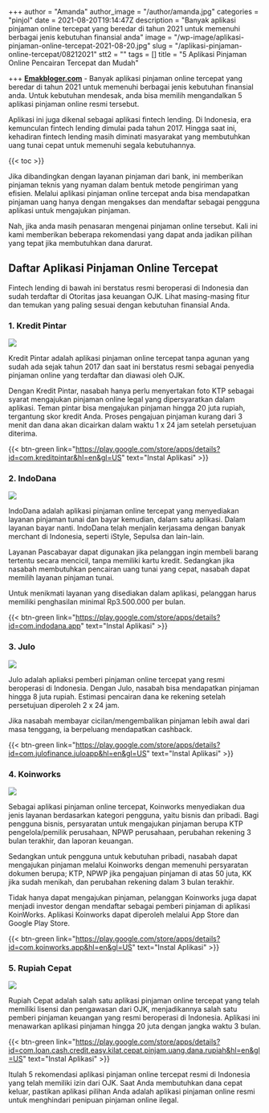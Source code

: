 +++
author = "Amanda"
author_image = "/author/amanda.jpg"
categories = "pinjol"
date = 2021-08-20T19:14:47Z
description = "Banyak aplikasi pinjaman online tercepat yang beredar di tahun 2021 untuk memenuhi berbagai jenis kebutuhan finansial anda"
image = "/wp-image/aplikasi-pinjaman-online-tercepat-2021-08-20.jpg"
slug = "/aplikasi-pinjaman-online-tercepat/08212021"
stt2 = ""
tags = []
title = "5 Aplikasi Pinjaman Online Pencairan Tercepat dan Mudah"

+++
[**Emakbloger.com**](/) - Banyak aplikasi pinjaman online tercepat yang beredar di tahun 2021 untuk memenuhi berbagai jenis kebutuhan finansial anda. Untuk kebutuhan mendesak, anda bisa memilih mengandalkan 5 aplikasi pinjaman online resmi tersebut.

Aplikasi ini juga dikenal sebagai aplikasi fintech lending. Di Indonesia, era kemunculan fintech lending dimulai pada tahun 2017. Hingga saat ini, kehadiran fintech lending masih diminati masyarakat yang membutuhkan uang tunai cepat untuk memenuhi segala kebutuhannya.

{{< toc >}}

Jika dibandingkan dengan layanan pinjaman dari bank, ini memberikan pinjaman teknis yang nyaman dalam bentuk metode pengiriman yang efisien. Melalui aplikasi pinjaman online tercepat anda bisa mendapatkan pinjaman uang hanya dengan mengakses dan mendaftar sebagai pengguna aplikasi untuk mengajukan pinjaman.

Nah, jika anda masih penasaran mengenai pinjaman online tersebut. Kali ini kami memberikan beberapa rekomendasi yang dapat anda jadikan pilihan yang tepat jika membutuhkan dana darurat.

## Daftar Aplikasi Pinjaman Online Tercepat

Fintech lending di bawah ini berstatus resmi beroperasi di Indonesia dan sudah terdaftar di Otoritas jasa keuangan OJK. Lihat masing-masing fitur dan temukan yang paling sesuai dengan kebutuhan finansial Anda.

### 1. Kredit Pintar

![](/wp-image/kredit-pintar-2021-08-15.jpg)

Kredit Pintar adalah aplikasi pinjaman online tercepat tanpa agunan yang sudah ada sejak tahun 2017 dan saat ini berstatus resmi sebagai penyedia pinjaman online yang terdaftar dan diawasi oleh OJK.

Dengan Kredit Pintar, nasabah hanya perlu menyertakan foto KTP sebagai syarat mengajukan pinjaman online legal yang dipersyaratkan dalam aplikasi. Teman pintar bisa mengajukan pinjaman hingga 20 juta rupiah, tergantung skor kredit Anda. Proses pengajuan pinjaman kurang dari 3 menit dan dana akan dicairkan dalam waktu 1 x 24 jam setelah persetujuan diterima.

{{< btn-green link="https://play.google.com/store/apps/details?id=com.kreditpintar&hl=en&gl=US" text="Instal Aplikasi" >}}

### 2. IndoDana

![](/wp-image/indodana-2021-08-15.jpg)

IndoDana adalah aplikasi pinjaman online tercepat yang menyediakan layanan pinjaman tunai dan bayar kemudian, dalam satu aplikasi. Dalam layanan bayar nanti. IndoDana telah menjalin kerjasama dengan banyak merchant di Indonesia, seperti iStyle, Sepulsa dan lain-lain.

Layanan Pascabayar dapat digunakan jika pelanggan ingin membeli barang tertentu secara mencicil, tanpa memiliki kartu kredit. Sedangkan jika nasabah membutuhkan pencairan uang tunai yang cepat, nasabah dapat memilih layanan pinjaman tunai.

Untuk menikmati layanan yang disediakan dalam aplikasi, pelanggan harus memiliki penghasilan minimal Rp3.500.000 per bulan.

{{< btn-green link="https://play.google.com/store/apps/details?id=com.indodana.app" text="Instal Aplikasi" >}}

### 3. Julo

![](/wp-image/julo-2021-08-14.jpg)

Julo adalah apliaksi pemberi pinjaman online tercepat yang resmi beroperasi di Indonesia. Dengan Julo, nasabah bisa mendapatkan pinjaman hingga 8 juta rupiah. Estimasi pencairan dana ke rekening setelah persetujuan diperoleh 2 x 24 jam.

Jika nasabah membayar cicilan/mengembalikan pinjaman lebih awal dari masa tenggang, ia berpeluang mendapatkan cashback.

{{< btn-green link="https://play.google.com/store/apps/details?id=com.julofinance.juloapp&hl=en&gl=US" text="Instal Aplikasi" >}}

### 4. Koinworks

![](/wp-image/koinworks-2021-08-15.jpg)

Sebagai aplikasi pinjaman online tercepat, Koinworks menyediakan dua jenis layanan berdasarkan kategori pengguna, yaitu bisnis dan pribadi. Bagi pengguna bisnis, persyaratan untuk mengajukan pinjaman berupa KTP pengelola/pemilik perusahaan, NPWP perusahaan, perubahan rekening 3 bulan terakhir, dan laporan keuangan.

Sedangkan untuk pengguna untuk kebutuhan pribadi, nasabah dapat mengajukan pinjaman melalui Koinworks dengan memenuhi persyaratan dokumen berupa; KTP, NPWP jika pengajuan pinjaman di atas 50 juta, KK jika sudah menikah, dan perubahan rekening dalam 3 bulan terakhir.

Tidak hanya dapat mengajukan pinjaman, pelanggan Koinworks juga dapat menjadi investor dengan mendaftar sebagai pemberi pinjaman di aplikasi KoinWorks. Aplikasi Koinworks dapat diperoleh melalui App Store dan Google Play Store.

{{< btn-green link="https://play.google.com/store/apps/details?id=com.koinworks.app&hl=en&gl=US" text="Instal Aplikasi" >}}

### 5. Rupiah Cepat

![](/wp-image/rupiah-cepat-2021-08-15.jpg)

Rupiah Cepat adalah salah satu aplikasi pinjaman online tercepat yang telah memiliki lisensi dan pengawasan dari OJK, menjadikannya salah satu pemberi pinjaman keuangan yang resmi beroperasi di Indonesia. Aplikasi ini menawarkan aplikasi pinjaman hingga 20 juta dengan jangka waktu 3 bulan.

{{< btn-green link="https://play.google.com/store/apps/details?id=com.loan.cash.credit.easy.kilat.cepat.pinjam.uang.dana.rupiah&hl=en&gl=US" text="Instal Aplikasi" >}}

Itulah 5 rekomendasi aplikasi pinjaman online tercepat resmi di Indonesia yang telah memiliki izin dari OJK. Saat Anda membutuhkan dana cepat keluar, pastikan aplikasi pilihan Anda adalah aplikasi pinjaman online resmi untuk menghindari penipuan pinjaman online ilegal.